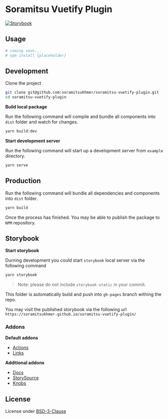 # Soramitsu Vuetify Plugin

[![Storybook][github-storybok]](https://soramitsukhmer.github.io/soramitsu-vuetify-plugin/)

## Usage

```sh
# coming soon...
# npm install {placeholder}
```

## Development

Clone the project

```sh
git clone git@github.com:soramitsukhmer/soramitsu-vuetify-plugin.git
cd soramitsu-vuetify-plugin
```

**Build local package**

Run the following command will compile and bundle all components into `dist` folder and watch for changes.

```sh
yarn build:dev
```

**Start development server**

Run the following command will start up a development server from `example` directory.

```sh
yarn serve
```

## Production

Run the following command will bundle all dependencies and components into `dist` folder.

```sh
yarn build
```

Once the process has finished. You may be able to publish the package to `NPM` repository.

## Storybook

**Start storybook**

Durning development you could start `storybook` local server via the following command

```sh
yarn storybook
```

> Note: please do not include `storybook-static` in your commit.

This folder is automatically build and push into `gh-pages` branch withing the repo.

You may visit the published storybook via the following url `https://soramitsukhmer.github.io/soramitsu-vuetify-plugin/`

### Addons

**Default addons**

- [Actions](https://github.com/storybookjs/storybook/tree/master/addons/actions)
- [Links](https://github.com/storybookjs/storybook/tree/master/addons/links)

**Additional addons**

- [Docs](https://github.com/storybookjs/storybook/tree/master/addons/docs)
- [StorySource](https://github.com/storybookjs/storybook/tree/master/addons/storysource)
- [Knobs](https://github.com/storybookjs/storybook/tree/master/addons/knobs)

[github-storybok]: https://github.com/soramitsukhmer/soramitsu-vuetify-plugin/workflows/Storybook/badge.svg

## License
License under [BSD-3-Clause](LICENSE)

